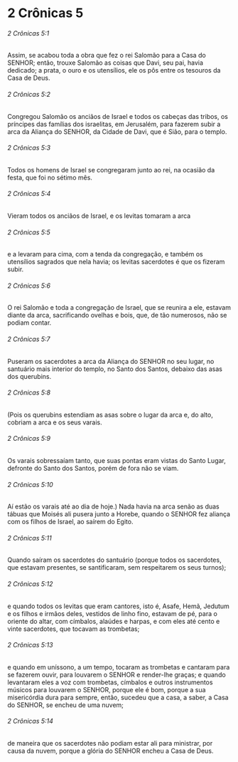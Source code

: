 # 2 Crônicas 5

###### 2 Crônicas 5:1

Assim, se acabou toda a obra que fez o rei Salomão para a Casa do SENHOR; então, trouxe Salomão as coisas que Davi, seu pai, havia dedicado; a prata, o ouro e os utensílios, ele os pôs entre os tesouros da Casa de Deus.

###### 2 Crônicas 5:2

Congregou Salomão os anciãos de Israel e todos os cabeças das tribos, os príncipes das famílias dos israelitas, em Jerusalém, para fazerem subir a arca da Aliança do SENHOR, da Cidade de Davi, que é Sião, para o templo.

###### 2 Crônicas 5:3

Todos os homens de Israel se congregaram junto ao rei, na ocasião da festa, que foi no sétimo mês.

###### 2 Crônicas 5:4

Vieram todos os anciãos de Israel, e os levitas tomaram a arca

###### 2 Crônicas 5:5

e a levaram para cima, com a tenda da congregação, e também os utensílios sagrados que nela havia; os levitas sacerdotes é que os fizeram subir.

###### 2 Crônicas 5:6

O rei Salomão e toda a congregação de Israel, que se reunira a ele, estavam diante da arca, sacrificando ovelhas e bois, que, de tão numerosos, não se podiam contar.

###### 2 Crônicas 5:7

Puseram os sacerdotes a arca da Aliança do SENHOR no seu lugar, no santuário mais interior do templo, no Santo dos Santos, debaixo das asas dos querubins.

###### 2 Crônicas 5:8

(Pois os querubins estendiam as asas sobre o lugar da arca e, do alto, cobriam a arca e os seus varais.

###### 2 Crônicas 5:9

Os varais sobressaíam tanto, que suas pontas eram vistas do Santo Lugar, defronte do Santo dos Santos, porém de fora não se viam.

###### 2 Crônicas 5:10

Aí estão os varais até ao dia de hoje.) Nada havia na arca senão as duas tábuas que Moisés ali pusera junto a Horebe, quando o SENHOR fez aliança com os filhos de Israel, ao saírem do Egito.

###### 2 Crônicas 5:11

Quando saíram os sacerdotes do santuário (porque todos os sacerdotes, que estavam presentes, se santificaram, sem respeitarem os seus turnos);

###### 2 Crônicas 5:12

e quando todos os levitas que eram cantores, isto é, Asafe, Hemã, Jedutum e os filhos e irmãos deles, vestidos de linho fino, estavam de pé, para o oriente do altar, com címbalos, alaúdes e harpas, e com eles até cento e vinte sacerdotes, que tocavam as trombetas;

###### 2 Crônicas 5:13

e quando em uníssono, a um tempo, tocaram as trombetas e cantaram para se fazerem ouvir, para louvarem o SENHOR e render-lhe graças; e quando levantaram eles a voz com trombetas, címbalos e outros instrumentos músicos para louvarem o SENHOR, porque ele é bom, porque a sua misericórdia dura para sempre, então, sucedeu que a casa, a saber, a Casa do SENHOR, se encheu de uma nuvem;

###### 2 Crônicas 5:14

de maneira que os sacerdotes não podiam estar ali para ministrar, por causa da nuvem, porque a glória do SENHOR encheu a Casa de Deus.

